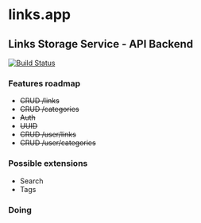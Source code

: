 # links.app

## Links Storage Service - API Backend

[![Build Status](https://travis-ci.org/nlattessi/links.app.svg?branch=master)](https://travis-ci.org/nlattessi/links.app)

### Features roadmap
* ~~CRUD /links~~
* ~~CRUD /categories~~
* ~~Auth~~
* ~~UUID~~
* ~~CRUD /user/links~~
* ~~CRUD /user/categories~~

### Possible extensions
* Search
* Tags

### Doing
